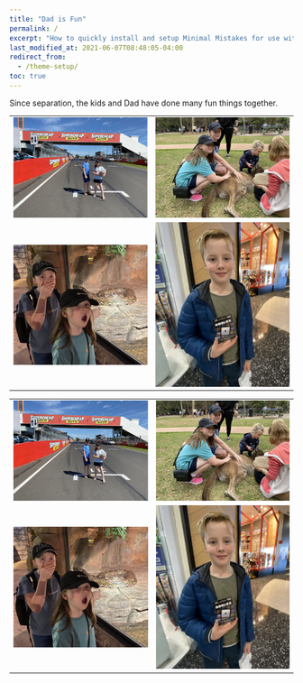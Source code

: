 ```yaml
---
title: "Dad is Fun"
permalink: /
excerpt: "How to quickly install and setup Minimal Mistakes for use with GitHub Pages."
last_modified_at: 2021-06-07T08:48:05-04:00
redirect_from:
  - /theme-setup/
toc: true
---
```


[//]: # (margin:top right bottom left)

Since separation, the kids and Dad have done many fun things together.


|  |  |
| ----------- | ----------- |
| <img width="400" src="/blobs/lovedad/Picture1.png"> | <img width="400" src="/blobs/lovedad/Picture2.png"> |
| <img width="400" src="/blobs/lovedad/Picture3.png"> | <img width="400" src="/blobs/lovedad/Picture4.png"> |

|  |  |
| ----------- | ----------- |
| ![](/blobs/lovedad/Picture1.png) | ![](/blobs/lovedad/Picture2.png) |
| ![](/blobs/lovedad/Picture3.png) | ![](/blobs/lovedad/Picture4.png) |